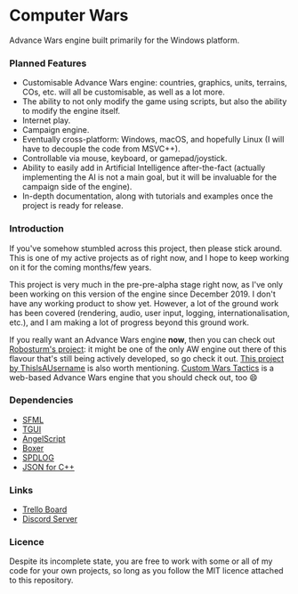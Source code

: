 # Computer Wars
Advance Wars engine built primarily for the Windows platform.

### Planned Features
- Customisable Advance Wars engine: countries, graphics, units, terrains, COs, etc. will all be customisable, as well as a lot more.
- The ability to not only modify the game using scripts, but also the ability to modify the engine itself.
- Internet play.
- Campaign engine.
- Eventually cross-platform: Windows, macOS, and hopefully Linux (I will have to decouple the code from MSVC++).
- Controllable via mouse, keyboard, or gamepad/joystick.
- Ability to easily add in Artificial Intelligence after-the-fact (actually implementing the AI is not a main goal, but it will be invaluable for the campaign side of the engine).
- In-depth documentation, along with tutorials and examples once the project is ready for release.

### Introduction
If you've somehow stumbled across this project, then please stick around. This is one of my active projects as of right now, and I hope to keep working on it for the coming months/few years.

This project is very much in the pre-pre-alpha stage right now, as I've only been working on this version of the engine since December 2019. I don't have any working product to show yet. However, a lot of the ground work has been covered (rendering, audio, user input, logging, internationalisation, etc.), and I am making a lot of progress beyond this ground work.

If you really want an Advance Wars engine **now**, then you can check out [Robosturm's project](https://github.com/Robosturm/Commander_Wars): it might be one of the only AW engine out there of this flavour that's still being actively developed, so go check it out. [This project by ThislsAUsername](https://github.com/ThislsAUsername/DefendPeace) is also worth mentioning. [Custom Wars Tactics](https://github.com/ctomni231/cwtactics) is a web-based Advance Wars engine that you should check out, too :smile:

### Dependencies
- [SFML](https://github.com/SFML/SFML)
- [TGUI](https://github.com/texus/TGUI)
- [AngelScript](https://www.angelcode.com/angelscript/)
- [Boxer](https://github.com/aaronmjacobs/Boxer)
- [SPDLOG](https://github.com/gabime/spdlog)
- [JSON for C++](https://github.com/nlohmann/json)

### Links
- [Trello Board](https://trello.com/b/GN25IV5j/computer-wars)
- [Discord Server](https://discord.gg/SxaMn2n)

### Licence
Despite its incomplete state, you are free to work with some or all of my code for your own projects, so long as you follow the MIT licence attached to this repository.
